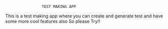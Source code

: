                     TEST MAKING APP 

This is a test making app where you can create and generate test and have some more cool features also 
     So please Try!!
     
